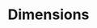 ---
bigquery: https://console.cloud.google.com/bigquery?p=covid-19-dimensions-ai&page=table&d=data&t=publications
contributors: Digital Science, https://www.digital-science.com/
cost: Free for personal, non-commercial use.
description: Dimensions contains more than 100 million publications, ranging from
  articles published in scholarly journals, books and book chapters, to preprints
  and conference proceedings. All publications are contextualized with linked data
  sets, funding, publications, patents, clinical trials, and policy documents. You
  can also view associated categories, funders, institutions, and researcher profiles.
documentation: https://docs.dimensions.ai/bigquery/index.html
last_edit: 04/09/2022, 06:54:10
location: https://www.dimensions.ai/products/free/
maintained_by: Digital Science, https://www.digital-science.com/
schema_fields:
- open_access_categories_v2
- cpc
- category_hrcs_rac
- category_hra
- acronym
- publisher
- associated_publication_doi
- citation_string
- funding_jpy
- publication_year
- date_print
- acronyms
- associated_publication_arxiv_id
- parent_id
- year
- funding_chf
- clinical_trial_ids
- license
- labels
- funding_eur
- linkout
- eisbn
- relationships
- reference_ids
- source_id
- funding_gbp
- altmetrics
- filing_status
- description
- date_imported_gbq
- mesh_terms
- foa_number
- granted_date
- categories
- legal_status
- pages
- original_assignee_countries
- funding_cad
- supporting_grant_ids
- end_date
- research_orgs
- abstract
- assignee_countries
- address
- cited_by_ids
- family_count
- funding_amount
- repository_name
- category_uoa
- research_org_country_names
- status
- journal
- type
- interventions
- date_modified
- established
- authors
- funding_details
- filing_date
- active_years
- expiration_year
- application_number
- subtitles
- conference
- researcher_ids
- category_bra
- current_assignee
- funder_countries
- funding_usd
- funder_org_countries
- patent_ids
- aliases
- funding_nzd
- publication_date
- associated_publication_pmid
- journal_lists
- registry
- resulting_publication_ids
- category_for
- metrics
- proceedings_title
- research_org_countries
- links
- expiration_date
- issue
- funder_orgs
- investigators
- funding_currency
- arxiv_id
- jurisdiction
- title
- associated_grant_ids
- open_access_categories
- ipcr
- priority_date
- kind
- legal_events
- external_ids
- created_date
- concepts
- citations
- original_assignee_orgs
- pmid
- research_org_state_names
- filing_year
- funder_org
- inventor_names
- date_online
- category_hrcs_hc
- organisation_details
- language
- repository_url
- category_icrp_cso
- research_org_cities
- resulting_publication_doi
- email_address
- funder_org_acronyms
- family_id
- research_org_state_codes
- mesh_headings
- start_year
- grant_number
- pmcid
- research_org_city_names
- gender
- end_year
- date
- acknowledgements
- current_assignee_countries
- editors
- wikipedia_url
- current_assignee_orgs
- funder_org_cities
- doi
- associated_publication_id
- priority_year
- assignee_orgs
- granted_year
- id
- embargo_date
- original_assignee
- brief_title
- funder_org_state_codes
- publication_ids
- types
- citations_count
- funding_cny
- repository_id
- original_title
- family_members_ids
- phase
- date_normal
- funding_aud
- category_sdg
- original_abstract
- date_inserted
- conditions
- book_series_title
- isbn
- start_date
- category_rcdc
- name
- volume
- book_title
- category_icrp_ct
shortname: dimensions
tags:
- scholarly literature
- patents
- funding
- clinical trials
- academic profiles
terms_of_use: 'Use of both the Dimensions COVID-19 dataset and full Dimensions dataset
  are subject to the Dimensions Terms of use: https://www.dimensions.ai/policies-terms-legal '
title: Dimensions
uuid: dcff88bd-fe6b-4fdb-8159-809bf9d7bc1c
---